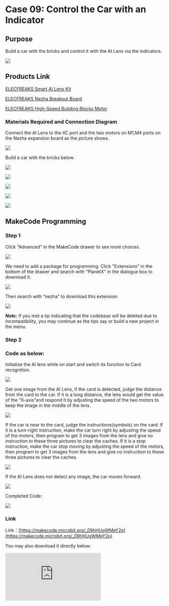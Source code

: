 ﻿# Case 09: Control the Car with an Indicator

## Purpose

Build a car with the bricks and control it with the AI Lens via the indicators.

![](https://wiki-media-ef.oss-cn-hongkong.aliyuncs.com/i18n/en/docusaurus-plugin-content-docs/current/microbit/sensor/planet-x-sensors/ai/images/05035_01.png)


## Products Link

[ELECFREAKS Smart AI Lens Kit](https://www.elecfreaks.com/elecfreaks-smart-ai-lens-kit.html)

[ELECFREAKS Nezha Breakout Board](https://www.elecfreaks.com/nezha-breakout-board.html)

[ELECFREAKS High-Speed Building Blocks Motor](https://www.elecfreaks.com/geekservo-motor-2kg-compatible-with-lego.html)


### Materials Required and Connection Diagram


 Connect the AI Lens to the IIC port and the two motors on M1,M4 ports on the Nezha expansion board as the picture shows.


![](https://wiki-media-ef.oss-cn-hongkong.aliyuncs.com/i18n/en/docusaurus-plugin-content-docs/current/microbit/sensor/planet-x-sensors/ai/images/05035_09_01.png)

 Build a car with the bricks below.

![](https://wiki-media-ef.oss-cn-hongkong.aliyuncs.com/i18n/en/docusaurus-plugin-content-docs/current/microbit/sensor/planet-x-sensors/ai/images/05035_07_01.png)

![](https://wiki-media-ef.oss-cn-hongkong.aliyuncs.com/i18n/en/docusaurus-plugin-content-docs/current/microbit/sensor/planet-x-sensors/ai/images/05035_09_02.png)

![](https://wiki-media-ef.oss-cn-hongkong.aliyuncs.com/i18n/en/docusaurus-plugin-content-docs/current/microbit/sensor/planet-x-sensors/ai/images/05035_09_03.png)

![](https://wiki-media-ef.oss-cn-hongkong.aliyuncs.com/i18n/en/docusaurus-plugin-content-docs/current/microbit/sensor/planet-x-sensors/ai/images/05035_09_04.png)

![](https://wiki-media-ef.oss-cn-hongkong.aliyuncs.com/i18n/en/docusaurus-plugin-content-docs/current/microbit/sensor/planet-x-sensors/ai/images/05035_09_05.png)

## MakeCode Programming


### Step 1

Click "Advanced" in the MakeCode drawer to see more choices.

![](https://wiki-media-ef.oss-cn-hongkong.aliyuncs.com/i18n/en/docusaurus-plugin-content-docs/current/microbit/sensor/planet-x-sensors/ai/images/05001_04.png)

We need to add a package for programming. Click "Extensions" in the bottom of the drawer and search with "PlanetX" in the dialogue box to download it.

![](https://wiki-media-ef.oss-cn-hongkong.aliyuncs.com/i18n/en/docusaurus-plugin-content-docs/current/microbit/sensor/planet-x-sensors/ai/images/05001_05.png)


Then search with “nezha” to download this extension.

![](https://wiki-media-ef.oss-cn-hongkong.aliyuncs.com/i18n/en/docusaurus-plugin-content-docs/current/microbit/sensor/planet-x-sensors/ai/images/05035_09_06.png)

***Note:*** If you met a tip indicating that the codebase will be deleted due to incompatibility, you may continue as the tips say or build a new project in the menu.

### Step 2

### Code as below:

 Initialize the AI lens while on start and switch its function to Card recognition.

![](https://wiki-media-ef.oss-cn-hongkong.aliyuncs.com/i18n/en/docusaurus-plugin-content-docs/current/microbit/sensor/planet-x-sensors/ai/images/05035_09_07.png)

 Get one image from the AI Lens, if the card is detected, judge the distance from the card to the car. If it is a long distance, the lens would get the value of the “X-axis”and respond it by adjusting the speed of the two motors to keep the image in the middle of the lens.

![](https://wiki-media-ef.oss-cn-hongkong.aliyuncs.com/i18n/en/docusaurus-plugin-content-docs/current/microbit/sensor/planet-x-sensors/ai/images/05035_09_08.png)

 If the car is near to the card, judge the instructions(symbols) on the card. If it is a turn-right instruction, make the car turn right by adjusting the speed of the motors, then program to get 3 images from the lens and give no instruction to these three pictures to clear the caches. If it is a stop instruction, make the car stop moving by adjusting the speed of the motors, then program to get 3 images from the lens and give no instruction to these three pictures to clear the caches.

![](https://wiki-media-ef.oss-cn-hongkong.aliyuncs.com/i18n/en/docusaurus-plugin-content-docs/current/microbit/sensor/planet-x-sensors/ai/images/05035_09_09.png)

 If the AI Lens does not detect any image, the car moves forward.

![](https://wiki-media-ef.oss-cn-hongkong.aliyuncs.com/i18n/en/docusaurus-plugin-content-docs/current/microbit/sensor/planet-x-sensors/ai/images/05035_09_10.png)

Completed Code:


![](https://wiki-media-ef.oss-cn-hongkong.aliyuncs.com/i18n/en/docusaurus-plugin-content-docs/current/microbit/sensor/planet-x-sensors/ai/images/05035_09_11.png)


### Link
Link：[https://makecode.microbit.org/_09hHUgWMeY2o](https://makecode.microbit.org/_09hHUgWMeY2o)

You may also download it directly below:


<div
    style={{
        position: 'relative',
        paddingBottom: '60%',
        overflow: 'hidden',
    }}
>
    <iframe
        src="https://makecode.microbit.org/_09hHUgWMeY2o"
        frameborder="0"
        sandbox="allow-popups allow-forms allow-scripts allow-same-origin"
        style={{
            position: 'absolute',
            width: '100%',
            height: '100%',
        }}
    />
</div>


### Result
 Drive the car and make it move with the instructions.
